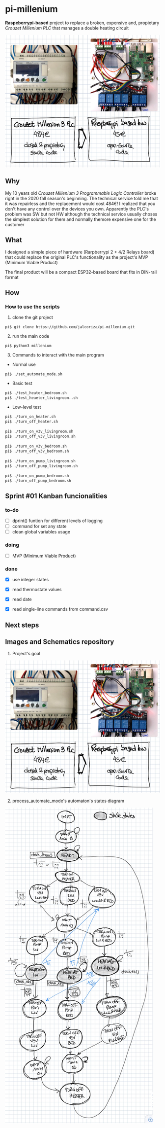 # pi-millenium
**Raspeberrypi-based** project to replace a broken, expensive and, propietary *Crouzet Millenium PLC* that manages a double heating circuit

<img src = "/doc/images/from_plc_to_rpi.jpg" width = 800>


## Why
My 10 years old *Crouzet Millenium 3 Programmable Logic Controller* broke right in the 2020 fall season's beginning. The technical service told me that it was repairless and the replacement would cost 484€!
I realized that you don't have any control over the devices you own. Apparently the PLC's problem was SW but not HW although the technical service usually choses the simplest solution for them and normally themore expensive one for the customer

## What
I designed a simple piece of hardware (Rarpberrypi 2 + 4/2 Relays board) that could replace the original PLC's functionality as the project's MVP (Minimum Viable Product) 

The final product will be a compact ESP32-based board that fits in DIN-rail format


## How
### How to use the scripts
1. clone the git project
```
pi$ git clone https://github.com/jalcoriza/pi-millenium.git
```

2. run the main code
```
pi$ python3 millenium
```

3. Commands to interact with the main program
- Normal use

```
pi$ ./set_automate_mode.sh
```

- Basic test

```
pi$ ./test_heater_bedroom.sh
pi$ ./test_heaeter_livingroom..sh
```

- Low-level test

```
pi$ ./turn_on_heater.sh
pi$ ./turn_off_heater.sh

pi$ ./turn_on_v3v_livingroom.sh 
pi$ ./turn_off_v3v_livingroom.sh 

pi$ ./turn_on_v3v_bedroom.sh 
pi$ ./turn_off_v3v_bedroom.sh 

pi$ ./turn_on_pump_livingroom.sh 
pi$ ./turn_off_pump_livingroom.sh 

pi$ ./turn_on_pump_bedroom.sh 
pi$ ./turn_off_pump_bedroom.sh 
```


## Sprint #01 Kanban funcionalities
### to-do
- [ ] dprint() funtion for different levels of logging
- [ ] command for set any state
- [ ] clean global variables usage

### doing
- [ ] MVP (Minimum Viable Product)

### done
- [x] use integer states
- [x] read thermostate values
- [x] read date
- [x] read single-line commands from command.csv


## Next steps


## Images and Schematics repository
1. Project's goal

![DIY raspberrypi-based PLC](/doc/images/from_plc_to_rpi.jpg)

2. process_automate_mode's automaton's states diagram

![automaton's states diagram](doc/images/automaton_states_diagram.jpg)


